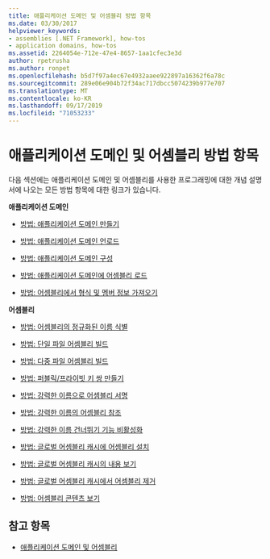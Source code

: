 ```yaml
---
title: 애플리케이션 도메인 및 어셈블리 방법 항목
ms.date: 03/30/2017
helpviewer_keywords:
- assemblies [.NET Framework], how-tos
- application domains, how-tos
ms.assetid: 2264054e-712e-47e4-8657-1aa1cfec3e3d
author: rpetrusha
ms.author: ronpet
ms.openlocfilehash: b5d7f97a4ec67e4932aaee922897a16362f6a78c
ms.sourcegitcommit: 289e06e904b72f34ac717dbcc5074239b977e707
ms.translationtype: MT
ms.contentlocale: ko-KR
ms.lasthandoff: 09/17/2019
ms.locfileid: "71053233"
---
```

# <a name="application-domains-and-assemblies-how-to-topics"></a>애플리케이션 도메인 및 어셈블리 방법 항목
다음 섹션에는 애플리케이션 도메인 및 어셈블리를 사용한 프로그래밍에 대한 개념 설명서에 나오는 모든 방법 항목에 대한 링크가 있습니다.  
  
 **애플리케이션 도메인**  
  
- [방법: 애플리케이션 도메인 만들기](how-to-create-an-application-domain.md)  
  
- [방법: 애플리케이션 도메인 언로드](how-to-unload-an-application-domain.md)  
  
- [방법: 애플리케이션 도메인 구성](how-to-configure-an-application-domain.md)  
  
- [방법: 애플리케이션 도메인에 어셈블리 로드](how-to-load-assemblies-into-an-application-domain.md)  
  
- [방법: 어셈블리에서 형식 및 멤버 정보 가져오기](../reflection-and-codedom/get-type-member-information.md)  
  
 **어셈블리**  
  
- [방법: 어셈블리의 정규화된 이름 식별](../../standard/assembly/find-fully-qualified-name.md)  
  
- [방법: 단일 파일 어셈블리 빌드](build-single-file-assembly.md)  
  
- [방법: 다중 파일 어셈블리 빌드](build-multifile-assembly.md)  
  
- [방법: 퍼블릭/프라이빗 키 쌍 만들기](../../standard/assembly/create-public-private-key-pair.md)  
  
- [방법: 강력한 이름으로 어셈블리 서명](../../standard/assembly/sign-strong-name.md)  
  
- [방법: 강력한 이름의 어셈블리 참조](../../standard/assembly/reference-strong-named.md)  
  
- [방법: 강력한 이름 건너뛰기 기능 비활성화](../../standard/assembly/disable-strong-name-bypass-feature.md)  
  
- [방법: 글로벌 어셈블리 캐시에 어셈블리 설치](install-assembly-into-gac.md)  
  
- [방법: 글로벌 어셈블리 캐시의 내용 보기](how-to-view-the-contents-of-the-gac.md)  
  
- [방법: 글로벌 어셈블리 캐시에서 어셈블리 제거](how-to-remove-an-assembly-from-the-gac.md)  
  
- [방법: 어셈블리 콘텐츠 보기](../../standard/assembly/view-contents.md)  
  
## <a name="see-also"></a>참고 항목

- [애플리케이션 도메인 및 어셈블리](index.md)
